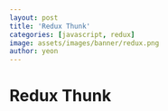 ```yaml
---
layout: post
title: 'Redux Thunk'
categories: [javascript, redux]
image: assets/images/banner/redux.png
author: yeon
---
```


# Redux Thunk

<br><br><br>